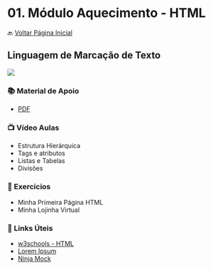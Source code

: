 # 01. Módulo Aquecimento - HTML

🔙 [Voltar Página Inicial](../README.md)

## Linguagem de Marcação de Texto

<img src="https://img.shields.io/badge/HTML5-E34F26?style=for-the-badge&logo=html5&logoColor=white"/>

<h3 id="conteudo">📚 Material de Apoio</h3>

- [PDF](https://drive.google.com/file/d/1eEREI8-V-bZjUxqPx0s7UqrDWaYkjg7j/view)

<h3 id="aulas">📺 Vídeo Aulas</h3>

<ul>
<li>Estrutura Hierárquica</li>
<li>Tags e atributos</li>
<li>Listas e Tabelas</li>
<li>Divisões</li>
</ul>

<h3 id="exercicios">🚀 Exercícios</h3>

- Minha Primeira Página HTML
- Minha Lojinha Virtual

<h3 id="linksuteis">📢 Links Úteis</h3>

- [w3schools - HTML](https://developer.mozilla.org/pt-BR/docs/Web/HTML)
- [Lorem Ipsum](https://www.lipsum.com/)
- [Ninja Mock](https://ninjamock.com/)
